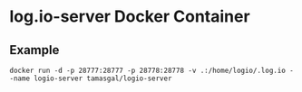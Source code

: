 # log.io-server Docker Container

## Example
```
docker run -d -p 28777:28777 -p 28778:28778 -v .:/home/logio/.log.io --name logio-server tamasgal/logio-server
```
